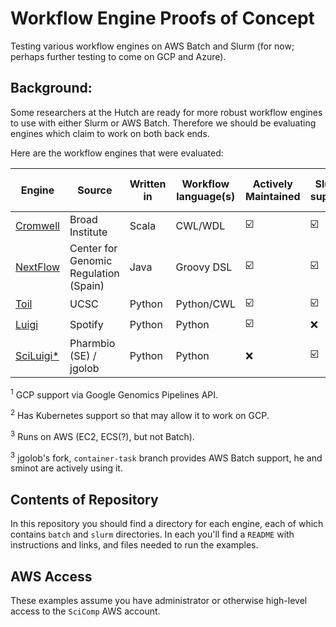 # Workflow Engine Proofs of Concept

Testing various workflow engines on AWS Batch and Slurm (for now;
perhaps further testing to come on GCP and Azure).

## Background:

Some researchers at the Hutch are ready for more robust workflow engines 
to use with either Slurm or AWS Batch. Therefore we should be evaluating
engines which claim to work on both back ends. 

Here are the workflow engines that were evaluated:


|  Engine    | Source |  Written in | Workflow language(s) | Actively Maintained | Slurm support | AWS Batch Support | GCP Support | Azure Support | Notes                                                                   | 
|-----------|------|------|----------------------|---------------------|---------------|-------------------|-------------|---------------|-------------------------------------------------------------------------| 
| [Cromwell](https://github.com/broadinstitute/cromwell) | Broad Institute | Scala      | CWL/WDL              | ☑️                | ☑️          | ☑️              | ☑️        | ❌         | <sup>1</sup> | 
| [NextFlow](https://nextflow.io) | Center for Genomic Regulation (Spain) | Java       | Groovy DSL           | ☑️                | ☑️          | ☑️              | ❌       | ❌         | <sup>2</sup>              | 
| [Toil](https://github.com/DataBiosphere/toil)  | UCSC    | Python     | Python/CWL           | ☑️                | ☑️          | ❌             | ☑️        | ☑️          | <sup>3</sup>                                | 
| [Luigi](https://github.com/spotify/luigi)   | Spotify  | Python     | Python               | ☑️                | ❌         | ☑️              | ☑️        | ❌         |                                                                         | 
| [SciLuigi*](https://github.com/jgolob/sciluigi/tree/containertask) | Pharmbio (SE) / jgolob | Python     | Python               | ❌               | ☑️          | ☑️              | via luigi?  | ❌         | <sup>4</sup>     | 


<sup>1</sup> GCP support via Google Genomics Pipelines API.</p>
<p><sup>2</sup> Has Kubernetes support so that may allow it to work on GCP.

<sup>3</sup> Runs on AWS (EC2, ECS(?), but not Batch).

<sup>3</sup> jgolob's fork, `container-task` branch provides AWS Batch support, he and sminot are actively using it.

## Contents of Repository

In this repository you should find a directory for each engine, 
each of which contains `batch` and `slurm` directories. In each you'll find a `README` with instructions and links, and files needed to run the examples.

## AWS Access

These examples assume you have administrator or otherwise high-level access
to the `SciComp` AWS account.

